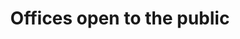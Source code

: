 ---
schema: default
title: Offices open to the public
organization: Aberdeenshire Council
notes: 
resources:

  - name: Offices open to the public KMZ
  - url: https://online.aberdeenshire.gov.uk/apps/OpenData/kml/council_offices.kmz
  - format: KMZ

license: Open Government Licence 3.0 (United Kingdom)
category:

  - 


  - Public offices

  -  council offices

maintainer: Tim Wisniewski
maintainer_email: tim@timwis.com
---